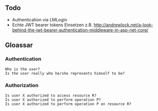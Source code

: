 
## Todo

 * Authentication via LMLogin
 * Echte JWT bearer tokens Einsetzen 
   z.B. http://andrewlock.net/a-look-behind-the-jwt-bearer-authentication-middleware-in-asp-net-core/

## Gloassar

### Authentication
    Who is the user?
    Is the user really who he/she represents himself to be?

### Authorization
    Is user X authorized to access resource R?
    Is user X authorized to perform operation P?
    Is user X authorized to perform operation P on resource R?
